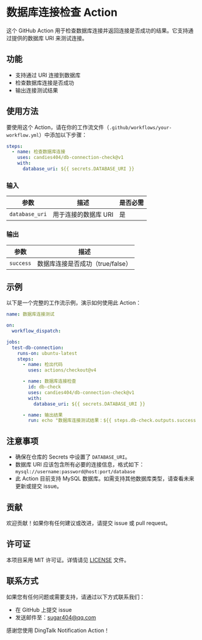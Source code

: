 # 数据库连接检查 Action

这个 GitHub Action 用于检查数据库连接并返回连接是否成功的结果。它支持通过提供的数据库 URI 来测试连接。

## 功能

- 支持通过 URI 连接到数据库
- 检查数据库连接是否成功
- 输出连接测试结果

## 使用方法

要使用这个 Action，请在你的工作流文件（`.github/workflows/your-workflow.yml`）中添加以下步骤：

```yaml
steps:
  - name: 检查数据库连接
    uses: candies404/db-connection-check@v1
    with:
      database_uri: ${{ secrets.DATABASE_URI }}
```

### 输入

| 参数           | 描述                 | 是否必需 |
| -------------- | -------------------- | -------- |
| `database_uri` | 用于连接的数据库 URI | 是       |

### 输出

| 参数      | 描述                             |
| --------- | -------------------------------- |
| `success` | 数据库连接是否成功（true/false） |

## 示例

以下是一个完整的工作流示例，演示如何使用此 Action：

```yaml
name: 数据库连接测试

on:
  workflow_dispatch:

jobs:
  test-db-connection:
    runs-on: ubuntu-latest
    steps:
      - name: 检出代码
        uses: actions/checkout@v4

      - name: 数据库连接检查
        id: db-check
        uses: candies404/db-connection-check@v1
        with:
          database_uri: ${{ secrets.DATABASE_URI }}

      - name: 输出结果
        run: echo "数据库连接测试结果：${{ steps.db-check.outputs.success }}"
```

## 注意事项

- 确保在仓库的 Secrets 中设置了 `DATABASE_URI`。
- 数据库 URI 应该包含所有必要的连接信息，格式如下：
  `mysql://username:password@host:port/database`
- 此 Action 目前支持 MySQL 数据库。如需支持其他数据库类型，请查看未来更新或提交 issue。

## 贡献

欢迎贡献！如果你有任何建议或改进，请提交 issue 或 pull request。

## 许可证

本项目采用 MIT 许可证。详情请见 [LICENSE](https://github.com/candies404/db-connection-check/blob/main/LICENSE) 文件。

## 联系方式
如果您有任何问题或需要支持，请通过以下方式联系我们：

- 在 GitHub 上提交 issue
- 发送邮件至：sugar404@qq.com

感谢您使用 DingTalk Notification Action！
